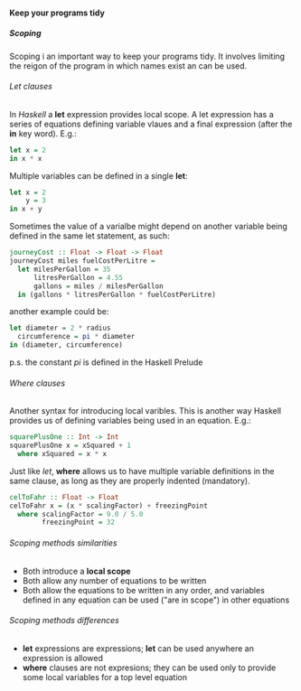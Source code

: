 #### Keep your programs tidy

##### Scoping
Scoping i an important way to keep your programs tidy. It involves limiting the reigon of the program in which names exist an can be used.

###### Let clauses

In _Haskell_ a __let__ expression provides local scope. A let expression has a series of equations defining variable vlaues and a final expression (after the __in__ key word). E.g.:

```haskell
let x = 2
in x * x
```

Multiple variables can be defined in a single __let__:
```haskell
let x = 2
    y = 3
in x + y
```

Sometimes the value of a varialbe might depend on another variable being defined in the same let statement, as such:

```haskell
journeyCost :: Float -> Float -> Float
journeyCost miles fuelCostPerLitre =
  let milesPerGallon = 35
      litresPerGallon = 4.55
      gallons = miles / milesPerGallon
  in (gallons * litresPerGallon * fuelCostPerLitre)
```

another example could be:
```haskell
let diameter = 2 * radius
  circumference = pi * diameter
in (diameter, circumference)
```

p.s. the constant _pi_ is defined in the Haskell Prelude

###### Where clauses

Another syntax for introducing local varibles. This is another way Haskell provides us of defining variables being used in an equation. E.g.:

```haskell
squarePlusOne :: Int -> Int
squarePlusOne x = xSquared + 1
  where xSquared = x * x
```

Just like _let_, __where__ allows us to have multiple variable definitions in the same clause, as long as they are properly indented (mandatory).

```haskell
celToFahr :: Float -> Float
celToFahr x = (x * scalingFactor) + freezingPoint
  where scalingFactor = 9.0 / 5.0
        freezingPoint = 32
```

###### Scoping methods similarities
- Both introduce a __local scope__
- Both allow any number of equations to be written
- Both allow the equations to be written in any order, and variables defined in any equation can be used ("are in scope") in other equations

###### Scoping methods differences
- __let__ expressions are expressions; __let__ can be used anywhere an expression is allowed
- __where__ clauses are not expresions; they can be used only to provide some local variables for a top level equation
